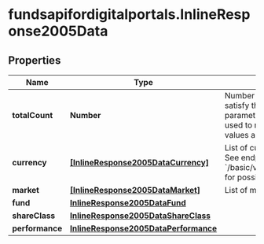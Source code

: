 # fundsapifordigitalportals.InlineResponse2005Data

## Properties

Name | Type | Description | Notes
------------ | ------------- | ------------- | -------------
**totalCount** | **Number** | Number of notations that satisfy the request parameters, hence have been used to retrieve the possible values and value ranges. | [optional] 
**currency** | [**[InlineResponse2005DataCurrency]**](InlineResponse2005DataCurrency.md) | List of currency identifiers. See endpoint &#x60;/basic/valueUnit/currency/list&#x60; for possible values. | [optional] 
**market** | [**[InlineResponse2005DataMarket]**](InlineResponse2005DataMarket.md) | List of market identifiers. | [optional] 
**fund** | [**InlineResponse2005DataFund**](InlineResponse2005DataFund.md) |  | [optional] 
**shareClass** | [**InlineResponse2005DataShareClass**](InlineResponse2005DataShareClass.md) |  | [optional] 
**performance** | [**InlineResponse2005DataPerformance**](InlineResponse2005DataPerformance.md) |  | [optional] 


